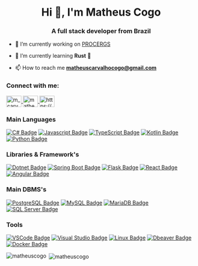 <h1 align="center">Hi 👋, I'm Matheus Cogo</h1>
<h3 align="center">A full stack developer from Brazil</h3>

- 🔭 I’m currently working on [PROCERGS](https://www.linkedin.com/company/procergs/)

- 🌱 I’m currently learning **Rust** 🦀

- 📫 How to reach me **matheuscarvalhocogo@gmail.com**

<h3 align="left">Connect with me:</h3>
<p align="left">
  <a href="https://twitter.com/matheuscoogo" target="_blank">
    <img align="center" src="https://raw.githubusercontent.com/rahuldkjain/github-profile-readme-generator/master/src/images/icons/Social/twitter.svg" alt="m_carvalhocogo" height="30" width="40" />
  </a>
  <a href="https://linkedin.com/in/matheuscarvalhocogo" target="_blank">
    <img align="center" src="https://raw.githubusercontent.com/rahuldkjain/github-profile-readme-generator/master/src/images/icons/Social/linked-in-alt.svg" alt="matheuscarvalhocogo" height="30" width="40" />
  </a>
  <a href="https://www.instagram.com/matheuscoogo/" target="_blank">
    <img align="center" src="https://raw.githubusercontent.com/rahuldkjain/github-profile-readme-generator/master/src/images/icons/Social/instagram.svg" alt="https://www.instagram.com/matheuscoogo/" height="30" width="40" />
  </a>
</p>

<h3 align="left">Main Languages</h3>

[![C# Badge](https://img.shields.io/badge/C%23-239120?style=for-the-badge&logo=csharp&logoColor=white)](#) 
[![Javascript Badge](https://img.shields.io/badge/JavaScript-F7DF1E?logo=javascript&logoColor=black&style=for-the-badge)](#)
[![TypeScript Badge](https://img.shields.io/badge/TypeScript-3178C6?logo=typescript&logoColor=white&style=for-the-badge)](#)
[![Kotlin Badge](https://img.shields.io/badge/Kotlin-0095D5?logo=kotlin&logoColor=white&style=for-the-badge)](#)
[![Python Badge](https://img.shields.io/badge/Python-3776AB?style=for-the-badge&logo=python&logoColor=white)](#)

<h3 align="left">Libraries & Framework's</h3>

[![Dotnet Badge](https://img.shields.io/badge/.NET-512BD4?style=for-the-badge&logo=dotnet&logoColor=white)](#)
[![Spring Boot Badge](https://img.shields.io/badge/Spring%20Boot-6DB33F?style=for-the-badge&logo=springboot&logoColor=white)](#)
[![Flask Badge](https://img.shields.io/badge/Flask-000000?style=for-the-badge&logo=flask&logoColor=white)](#)
[![React Badge](https://img.shields.io/badge/React-20232A?style=for-the-badge&logo=react&logoColor=61DAFB)](#)
[![Angular Badge](https://img.shields.io/badge/Angular-DD0031?style=for-the-badge&logo=angular&logoColor=white)](#)

<h3 align="left">Main DBMS's</h3>

[![PostgreSQL Badge](https://img.shields.io/badge/PostgreSQL-316192?logo=postgresql&logoColor=white&style=for-the-badge)](#)
[![MySQL Badge](https://img.shields.io/badge/MySQL-20232A?logo=mysql&logoColor=white&style=for-the-badge)](#)
[![MariaDB Badge](https://img.shields.io/badge/MariaDB-01529E?logo=mariadb&logoColor=white&style=for-the-badge)](#)
[![SQL Server Badge](https://img.shields.io/badge/SQL%20Server-CC2927?style=for-the-badge&logo=microsoftsqlserver&logoColor=white)](#)

<h3 align="left">Tools</h3>

[![VSCode Badge](https://img.shields.io/badge/VSCode-0078D4?style=for-the-badge&logo=visual%20studio%20code&logoColor=white)](#)
[![Visual Studio Badge](https://img.shields.io/badge/Visual%20Studio-5C2D91?style=for-the-badge&logo=visualstudio&logoColor=white)](#)
[![Linux Badge](https://img.shields.io/badge/Linux-FCC624?style=for-the-badge&logo=linux&logoColor=black)](#)
[![Dbeaver Badge](https://img.shields.io/badge/dbeaver-382923?style=for-the-badge&logo=dbeaver&logoColor=white)](#)
[![Docker Badge](https://img.shields.io/badge/Docker-2496ED?style=for-the-badge&logo=docker&logoColor=white)](#)

<p><img align="left" src="https://github-readme-stats.vercel.app/api/top-langs?username=matheuscogo&show_icons=true&locale=en&layout=compact" alt="matheuscogo" /></p>

<p>&nbsp;<img align="center" src="https://github-readme-stats.vercel.app/api?username=matheuscogo&show_icons=true&locale=en" alt="matheuscogo" /></p>
